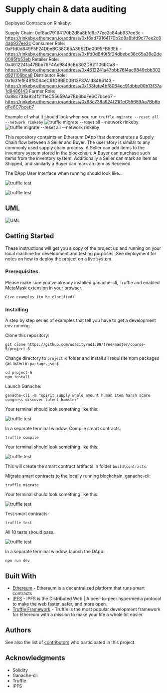 # Supply chain & data auditing

Deployed Contracts on Rinkeby: 

Supply Chain: 0xf6ad79164170b2d8a8bfd9c77ee2c84ab937ee3c - https://rinkeby.etherscan.io/address/0xf6ad79164170b2d8a8bfd9c77ee2c84ab937ee3c
Consumer Role: 0xFfd0d849F5F24DbeBC38C65A39E2De0095FB53Eb - https://rinkeby.etherscan.io/address/0xffd0d849f5f24dbebc38c65a39e2de0095fb53eb
Retailer Role: 0x4612241a47Bbb76F4Ac9849cBb302D921106bCa8 - https://rinkeby.etherscan.io/address/0x4612241a47bbb76f4ac9849cbb302d921106bca8
Distributor Role: 0x163fefE4Bf8064eC91DBBE00B13F37A1d8486143 - https://rinkeby.etherscan.io/address/0x163fefe4bf8064ec91dbbe00b13f37a1d8486143
Farmer Role: 0x88c738a924f21f1eC55659Aa7Bb6bdFe6C7bceb7 - https://rinkeby.etherscan.io/address/0x88c738a924f21f1eC55659Aa7Bb6bdFe6C7bceb7


Example of what it should look when you run ```truffle mgirate --reset all --network rinkeby```
![truffle migrate --reset all --network rinkeby](images/deploy-contract-1.png)
![truffle migrate --reset all --network rinkeby](images/deploy-contract-2.png)




This repository containts an Ethereum DApp that demonstrates a Supply Chain flow between a Seller and Buyer. The user story is similar to any commonly used supply chain process. A Seller can add items to the inventory system stored in the blockchain. A Buyer can purchase such items from the inventory system. Additionally a Seller can mark an item as Shipped, and similarly a Buyer can mark an item as Received.

The DApp User Interface when running should look like...

![truffle test](images/page1.png)

![truffle test](images/page2.png)

## UML
![UML](images/UML-dig.png)

## Getting Started

These instructions will get you a copy of the project up and running on your local machine for development and testing purposes. See deployment for notes on how to deploy the project on a live system.

### Prerequisites

Please make sure you've already installed ganache-cli, Truffle and enabled MetaMask extension in your browser.

```
Give examples (to be clarified)
```

### Installing

A step by step series of examples that tell you have to get a development env running

Clone this repository:

```
git clone https://github.com/udacity/nd1309/tree/master/course-5/project-6
```

Change directory to ```project-6``` folder and install all requisite npm packages (as listed in ```package.json```):

```
cd project-6
npm install
```

Launch Ganache:

```
ganache-cli -m "spirit supply whale amount human item harsh scare congress discover talent hamster"
```

Your terminal should look something like this:

![truffle test](images/ganache-cli.png)

In a separate terminal window, Compile smart contracts:

```
truffle compile
```

Your terminal should look something like this:

![truffle test](images/truffle_compile.png)

This will create the smart contract artifacts in folder ```build\contracts```.

Migrate smart contracts to the locally running blockchain, ganache-cli:

```
truffle migrate
```

Your terminal should look something like this:

![truffle test](images/truffle_migrate.png)

Test smart contracts:

```
truffle test
```

All 10 tests should pass.

![truffle test](images/truffle_test.png)

In a separate terminal window, launch the DApp:

```
npm run dev
```

## Built With

* [Ethereum](https://www.ethereum.org/) - Ethereum is a decentralized platform that runs smart contracts
* [IPFS](https://ipfs.io/) - IPFS is the Distributed Web | A peer-to-peer hypermedia protocol
to make the web faster, safer, and more open.
* [Truffle Framework](http://truffleframework.com/) - Truffle is the most popular development framework for Ethereum with a mission to make your life a whole lot easier.


## Authors

See also the list of [contributors](https://github.com/your/project/contributors.md) who participated in this project.

## Acknowledgments

* Solidity
* Ganache-cli
* Truffle
* IPFS
